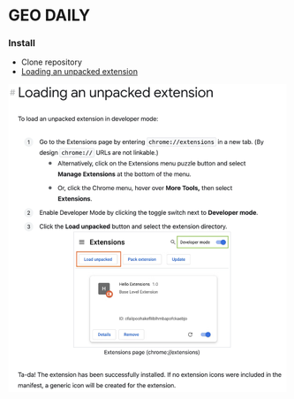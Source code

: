 # GEO DAILY

### Install
- Clone repository
- [Loading an unpacked extension
](https://developer.chrome.com/docs/extensions/mv3/getstarted/development-basics/#load-unpacked)

![Instructions](./img/instructions.png)
